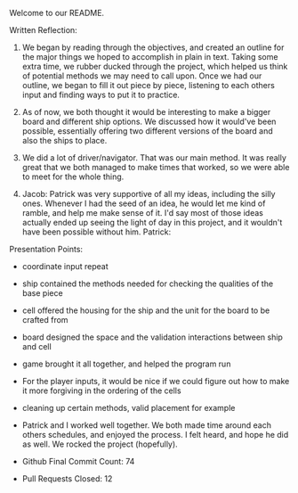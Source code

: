Welcome to our README.

Written Reflection:

1. We began by reading through the objectives, and created an outline for the major things we hoped to accomplish in plain in text. Taking some extra time, we rubber ducked through the project, which helped us think of potential methods we may need to call upon. Once we had our outline, we began to fill it out piece by piece, listening to each others input and finding ways to put it to practice. 

2. As of now, we both thought it would be interesting to make a bigger board and different ship options. We discussed how it would've been possible, essentially offering two different versions of the board and also the ships to place. 

3. We did a lot of driver/navigator. That was our main method. It was really great that we both managed to make times that worked, so we were able to meet for the whole thing.

4. Jacob: Patrick was very supportive of all my ideas, including the silly ones. Whenever I had the seed of an idea, he would let me kind of ramble, and help me make sense of it. I'd say most of those ideas actually ended up seeing the light of day in this project, and it wouldn't have been possible without him.
Patrick:

Presentation Points:

- coordinate input repeat

- ship contained the methods needed for checking the qualities of the base piece
- cell offered the housing for the ship and the unit for the board to be crafted from
- board designed the space and the validation interactions between ship and cell
- game brought it all together, and helped the program run

- For the player inputs, it would be nice if we could figure out how to make it more forgiving in the ordering of the cells
- cleaning up certain methods, valid placement for example

- Patrick and I worked well together. We both made time around each others schedules, and enjoyed the process. I felt heard, and hope he did as well. We rocked the project (hopefully).
- Github Final Commit Count: 74
- Pull Requests Closed: 12